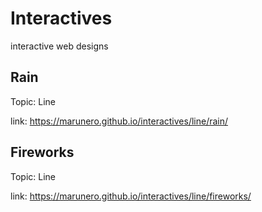 # Interactives
interactive web designs

## Rain 
Topic: Line 

link: https://marunero.github.io/interactives/line/rain/

## Fireworks
Topic: Line

link: https://marunero.github.io/interactives/line/fireworks/

